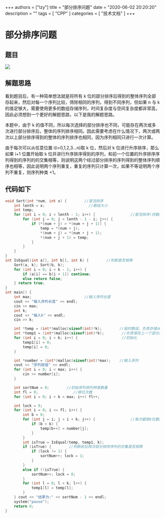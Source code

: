 +++
authors = ["lzy"]
title = "部分排序问题"
date = "2020-06-02 20:20:20"
description = ""
tags = [
    "CPP"
]
categories = [
    "技术文档"
]
+++

# 部分排序问题

## 题目

![](../static/ITQOb2IZGoaZcqxkKNwcF6dpnJh.png)

## 解题思路

看到题目后，有一种简单想法就是将所有 k 位的部分排序后得到的整体序列全部存起来，然后对每一个序列比较，筛除相同的序列，得到不同序列，但如果 n 与 k 的值足够大，需要使用更多的数组存储序列，时间复杂度与空间复杂度都非常高，因此必须想到一个更好的解题思路，以下是我的解题思路。

本题中，由于 k 的值不同，所以每次选择的部分排序也不同，可能存在两次或多次进行部分排序后，整体的序列排序相同。因此需要考虑在什么情况下，两次或两次以上部分排序得到的整体的序列排序也相同，因为序列相同只进行一次计算。

由于每次可以从任意位置 i(i=0,1,2,3…n)取 k 位，然后对 k 位进行升序排序，那么如果 i+1 位置开始取 k 位并进行升序排序得到的序列，和前一个位置的升序排序序列得到的序列的的交集相等，则说明这两个经过部分排序的序列得到的整体序列顺序也相等，因此说明两个序列重复，重复的序列只计算一次，如果不等说明两个序列不重复，则序列种类 +1。

## 代码如下

```c
void Sort(int *num, int x) {        //冒泡排序
    int lenth = x;                    //数组大小
    int temp;
    for (int i = 0; i < lenth - 1; i++) {                //冒泡排序(将数组元素升序排序)
        for (int j = 0; j < lenth - 1 - i; j++) {
            if (*(num + j) > *(num + j + 1)) {
                temp = *(num + j);
                *(num + j) = *(num + j + 1);
                *(num + j + 1) = temp;
            }
        }
    }
}
int IsEqual(int a[], int b[], int k) {        //判断是否相等
    Sort(a, k); Sort(b, k);
    for (int i = 0; i < k - 1; i++) {
        if (a[i] == b[i + 1]) continue;
        else return false;
    } return true;
}
int main() {
    int max;                        //输入序列长度
    cout << "输入序列长度" << endl;
    cin >> max;
    int k;
    cout << "输入k" << endl;
    cin >> k;

    int *temp = (int*)malloc(sizeof(int)*k);        //临时数组，负责存储从i位起k个数据，部分排序序列
    int *temp1 = (int*)malloc(sizeof(int)*k);        //负责保存上一个部分排序序列
    for (int i = 0; i < k; i++) {                    //初始化
        temp1[i] = 0;
        temp[i] = 0;
    }

    int *number = (int*)malloc(sizeof(int)*max);    //输入序列
    cout << "序列赋值" << endl;
    for (int i = 0; i < max; i++) {
        cin >> number[i];
    }

    int sortNum = 0;        //初始序列排列种类数量
    int fl = 0;                //移位次数
    for (int i = 0; i + k < max; i++) fl++;

    int lock = 0;
    for (int i = 0; i <= fl; i++) {
        int b = 0;
        for (int j = i; j < i + k; j++) {                //每次截取k位数据
            if (b < k) {
                temp[b++] = number[j];
            }
        }
        int isTrue = IsEqual(temp, temp1, k);
        if (isTrue) {        //判断前后两次部分排序序列的交集是否相等
            if (lock != 1) {
                sortNum++; lock = 1;
            }
        }
        else if (!isTrue) {
            sortNum++; lock = 0;
        }
        for (int l = 0; l < k; l++) {
            temp1[l] = temp[l];
        }
    } cout << "结果为:" << sortNum - 1 << endl;
    system("pause");
    return 0;
}
```